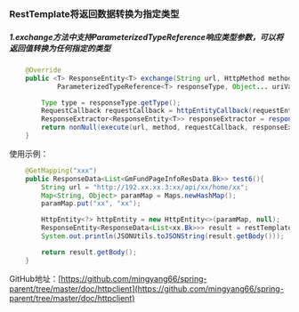 ### RestTemplate将返回数据转换为指定类型

##### 1.exchange方法中支持ParameterizedTypeReference<T>响应类型参数，可以将返回值转换为任何指定的类型

```java
	@Override
	public <T> ResponseEntity<T> exchange(String url, HttpMethod method, @Nullable HttpEntity<?> requestEntity,
			ParameterizedTypeReference<T> responseType, Object... uriVariables) throws RestClientException {

		Type type = responseType.getType();
		RequestCallback requestCallback = httpEntityCallback(requestEntity, type);
		ResponseExtractor<ResponseEntity<T>> responseExtractor = responseEntityExtractor(type);
		return nonNull(execute(url, method, requestCallback, responseExtractor, uriVariables));
	}
```

使用示例：

```java
    @GetMapping("xxx")
    public ResponseData<List<GmFundPageInfoResData.Bk>> test6(){
        String url = "http://192.xx.xx.3:xx/api/xx/home/xx";
        Map<String, Object> paramMap = Maps.newHashMap();
        paramMap.put("xx", "xx");

        HttpEntity<?> httpEntity = new HttpEntity<>(paramMap, null);
        ResponseEntity<ResponseData<List<xx.Bk>>> result = restTemplate.exchange(url, HttpMethod.POST, httpEntity, new ParameterizedTypeReference<ResponseData<List<xx.Bk>>>() {});
        System.out.println(JSONUtils.toJSONString(result.getBody()));

        return result.getBody();
    }
```

GitHub地址：[https://github.com/mingyang66/spring-parent/tree/master/doc/httpclient](https://github.com/mingyang66/spring-parent/tree/master/doc/httpclient)

